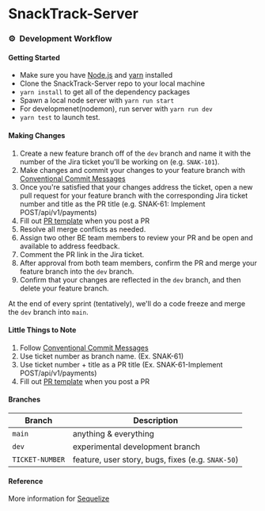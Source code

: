 # SnackTrack-Server


### :gear:&nbsp;&nbsp;Development Workflow

#### Getting Started
* Make sure you have [Node.js](https://nodejs.org/en/) and [yarn](https://classic.yarnpkg.com/en/docs/install/) installed
* Clone the SnackTrack-Server repo to your local machine
* `yarn install` to get all of the dependency packages
* Spawn a local node server with `yarn run start`
* For developmenet(nodemon), run server with `yarn run dev`
* `yarn test` to launch test.

#### Making Changes
1. Create a new feature branch off of the `dev` branch and name it with the number of the Jira ticket you'll be working on (e.g. `SNAK-101`).
2. Make changes and commit your changes to your feature branch with [Conventional Commit Messages](https://gist.github.com/qoomon/5dfcdf8eec66a051ecd85625518cfd13) 
3. Once you're satisfied that your changes address the ticket, open a new pull request for your feature branch with the corresponding Jira ticket number and title as the PR title (e.g. SNAK-61: Implement POST/api/v1/payments) 
4. Fill out [PR template](https://github.com/CPSC319-Galvanize/SnackTrack-Server/blob/dev/.github/pull_request_template.md) when you post a PR
5. Resolve all merge conflicts as needed.
6. Assign two other BE team members to review your PR and be open and available to address feedback.
7. Comment the PR link in the Jira ticket.
8. After approval from both team members, confirm the PR and merge your feature branch into the `dev` branch.
9. Confirm that your changes are reflected in the `dev` branch, and then delete your feature branch.

At the end of every sprint (tentatively), we'll do a code freeze and merge the `dev` branch into `main`.

#### Little Things to Note
1. Follow [Conventional Commit Messages](https://gist.github.com/qoomon/5dfcdf8eec66a051ecd85625518cfd13) 
2. Use ticket number as branch name. (Ex. SNAK-61)
3. Use ticket number + title as a PR title (Ex. SNAK-61-Implement POST/api/v1/payments)
4. Fill out [PR template](https://github.com/CPSC319-Galvanize/SnackTrack-Server/blob/dev/.github/pull_request_template.md) when you post a PR

#### Branches
| Branch | Description |
|--------|-------------|
| `main` | anything & everything |
| `dev` | experimental development branch |
| `TICKET-NUMBER` | feature, user story, bugs, fixes (e.g. `SNAK-50`) |


#### Reference
More information for [Sequelize](https://sequelize.org/master/index.html)
